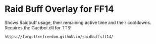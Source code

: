 # Raid Buff Overlay for FF14

Shows Raidbuff usage, their remaining active time and their cooldowns.\
Requires the Cactbot.dll for TTS!
  
`https://forgottenfreedom.github.io/raidbuffsff14/`
